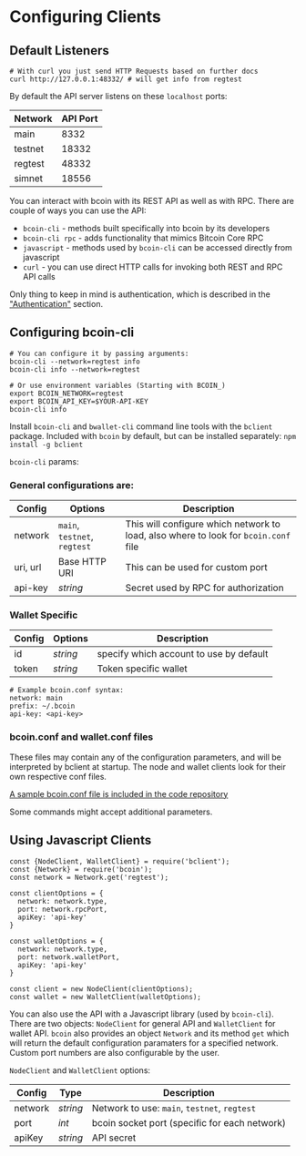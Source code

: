 # Configuring Clients

## Default Listeners
```shell--visible
# With curl you just send HTTP Requests based on further docs
curl http://127.0.0.1:48332/ # will get info from regtest
```

By default the API server listens on these `localhost` ports:

Network   | API Port
--------- | -----------
main      | 8332
testnet   | 18332
regtest   | 48332
simnet    | 18556

You can interact with bcoin with its REST API as well as with RPC.
There are couple of ways you can use the API:

- `bcoin-cli` - methods built specifically into bcoin by its developers
- `bcoin-cli rpc` - adds functionality that mimics Bitcoin Core RPC
- `javascript` - methods used by `bcoin-cli` can be accessed directly from javascript
- `curl` - you can use direct HTTP calls for invoking both REST and RPC API calls

Only thing to keep in mind is authentication, which is described in the ["Authentication"](#authentication) section.


## Configuring bcoin-cli

```shell--visible
# You can configure it by passing arguments:
bcoin-cli --network=regtest info
bcoin-cli info --network=regtest

# Or use environment variables (Starting with BCOIN_)
export BCOIN_NETWORK=regtest
export BCOIN_API_KEY=$YOUR-API-KEY
bcoin-cli info
```

Install `bcoin-cli` and `bwallet-cli` command line tools with the `bclient` package.
Included with `bcoin` by default, but can be installed separately:
`npm install -g bclient`

`bcoin-cli` params:

### General configurations are:

Config    | Options                      | Description
--------- | -----------                  | -----------
network   | `main`, `testnet`, `regtest` | This will configure which network to load, also where to look for `bcoin.conf` file
uri, url  | Base HTTP URI                | This can be used for custom port
api-key   | _string_                       | Secret used by RPC for authorization

### Wallet Specific

Config    | Options         | Description
--------- | -----------     | -----------
id        | _string_ | specify which account to use by default
token     | _string_       | Token specific wallet


```shell--visible
# Example bcoin.conf syntax:
network: main
prefix: ~/.bcoin
api-key: <api-key>
```

### bcoin.conf and wallet.conf files

These files may contain any of the configuration parameters, and will be interpreted by bclient at startup. The node and wallet clients look for their own respective conf files.

[A sample bcoin.conf file is included in the code repository](https://github.com/bcoin-org/bcoin/blob/master/etc/sample.conf)




<aside class="notice">
Some commands might accept additional parameters.
</aside>

## Using Javascript Clients

```javascript--visible
const {NodeClient, WalletClient} = require('bclient');
const {Network} = require('bcoin');
const network = Network.get('regtest');

const clientOptions = {
  network: network.type,
  port: network.rpcPort,
  apiKey: 'api-key'
}

const walletOptions = {
  network: network.type,
  port: network.walletPort,
  apiKey: 'api-key'
}

const client = new NodeClient(clientOptions);
const wallet = new WalletClient(walletOptions);
```

You can also use the API with a Javascript library (used by `bcoin-cli`).
There are two objects: `NodeClient` for general API and `WalletClient` for wallet API.
`bcoin` also provides an object `Network` and its method `get` which will return the default configuration paramaters for a specified network.
Custom port numbers are also configurable by the user.

`NodeClient` and `WalletClient` options:

Config    | Type                         | Description
--------- | -----------                  | -----------
network   | _string_ | Network to use: `main`, `testnet`, `regtest`
port      | _int_                          | bcoin socket port (specific for each network)
apiKey    | _string_                       | API secret

